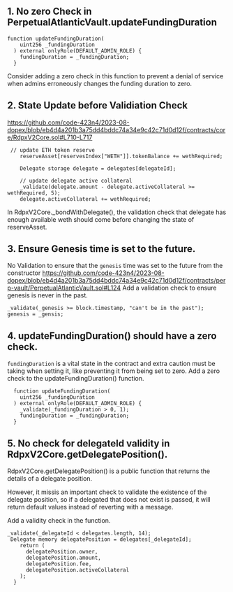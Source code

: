 ## 1. No zero Check in PerpetualAtlanticVault.updateFundingDuration
```
function updateFundingDuration(
    uint256 _fundingDuration
  ) external onlyRole(DEFAULT_ADMIN_ROLE) {
    fundingDuration = _fundingDuration;
  }
```
Consider adding a zero check in this function to prevent a denial of service when admins erroneously changes the funding duration to zero.

## 2. State Update before Validiation Check
https://github.com/code-423n4/2023-08-dopex/blob/eb4d4a201b3a75dd4bddc74a34e9c42c71d0d12f/contracts/core/RdpxV2Core.sol#L710-L717
```
 // update ETH token reserve
    reserveAsset[reservesIndex["WETH"]].tokenBalance += wethRequired;

    Delegate storage delegate = delegates[delegateId];

    // update delegate active collateral
    _validate(delegate.amount - delegate.activeCollateral >= wethRequired, 5);
    delegate.activeCollateral += wethRequired;
```
In RdpxV2Core._bondWithDelegate(), the validation check that delegate has enough available weth should come before changing the state of reserveAsset.


## 3. Ensure Genesis time is set to the future.
No Validation to ensure that the ```genesis``` time was set to the future from the constructor
https://github.com/code-423n4/2023-08-dopex/blob/eb4d4a201b3a75dd4bddc74a34e9c42c71d0d12f/contracts/perp-vault/PerpetualAtlanticVault.sol#L124
Add a validation check to ensure genesis is never in the past.
```
_validate(_genesis >= block.timestamp, "can't be in the past");
genesis = _gensis;
```


## 4. updateFundingDuration() should have a zero check.
```fundingDuration``` is a vital state in the contract and extra caution must be taking when setting it, like preventing it from being set to zero. Add a zero check to the updateFundingDuration() function.
```
  function updateFundingDuration(
    uint256 _fundingDuration
  ) external onlyRole(DEFAULT_ADMIN_ROLE) {
    _validate(_fundingDuration > 0, 1);
    fundingDuration = _fundingDuration;
  }
```

## 5. No check for delegateId validity in RdpxV2Core.getDelegatePosition().
RdpxV2Core.getDelegatePosition() is a public function that returns the details of a delegate position.

However, it missis an important check to validate the existence of the delegate position, so if a delegated that does not exist is passed, it will return default values instead of reverting with a message. 

Add a validity check in the function.
```
_validate(_delegateId < delegates.length, 14);
 Delegate memory delegatePosition = delegates[_delegateId];
    return (
      delegatePosition.owner,
      delegatePosition.amount,
      delegatePosition.fee,
      delegatePosition.activeCollateral
    );
  }
```

